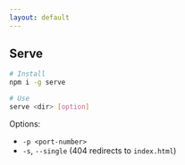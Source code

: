 ```yaml
---
layout: default
---
```

## Serve

```bash
# Install
npm i -g serve
```

```bash
# Use
serve <dir> [option]
```

Options:

- `-p <port-number>`
- `-s`, `--single` (404 redirects to `index.html`)
